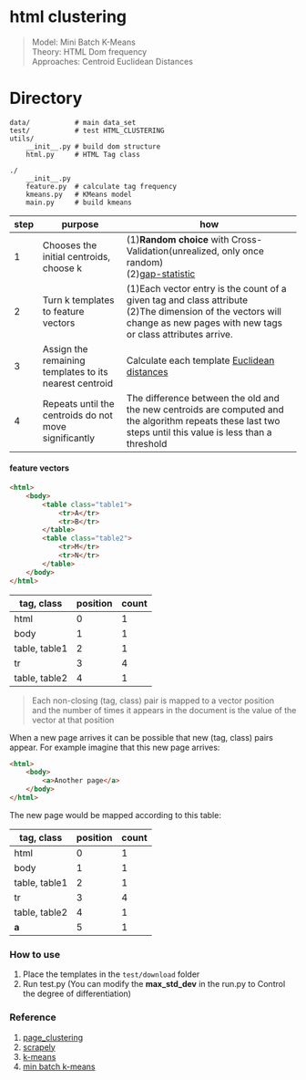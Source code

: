 # html clustering
> Model: Mini Batch K-Means<br>
> Theory: HTML Dom frequency<br>
> Approaches: Centroid Euclidean Distances

# Directory
```
data/           # main data_set
test/           # test HTML_CLUSTERING
utils/
    __init__.py # build dom structure
    html.py     # HTML Tag class

./
    __init__.py
    feature.py  # calculate tag frequency
    kmeans.py   # KMeans model
    main.py     # build kmeans
```

step|purpose|how
---|---|---
1|Chooses the initial centroids, choose k|(1)**Random choice** with Cross-Validation(unrealized, only once random)<br>(2)[gap-statistic](https://statweb.stanford.edu/~gwalther/gap)
2|Turn k templates to feature vectors|(1)Each vector entry is the count of a given tag and class attribute<br>(2)The dimension of the vectors will change as new pages with new tags or class attributes arrive.
3|Assign the remaining templates to its nearest centroid|Calculate each template [Euclidean distances](https://en.wikipedia.org/wiki/Euclidean_distance#Squared_Euclidean_distance)
4|Repeats until the centroids do not move significantly|The difference between the old and the new centroids are computed and the algorithm repeats these last two steps until this value is less than a threshold

#### feature vectors
```html
<html>
    <body>
        <table class="table1">
            <tr>A</tr>
            <tr>B</tr>
        </table>
        <table class="table2">
            <tr>M</tr>
            <tr>N</tr>
        </table>
    </body>
</html>
```
| tag, class     | position | count |
|----------------|----------|-------|
| html           | 0        | 1     |
| body           | 1        | 1     |
| table, table1  | 2        | 1     |
| tr             | 3        | 4     |
| table, table2  | 4        | 1     |

> Each non-closing (tag, class) pair is mapped to a vector position<br>and the number of times it appears in the document is the value of the vector at that position

When a new page arrives it can be possible that new (tag, class) pairs appear.
For example imagine that this new page arrives:

```html
<html>
    <body>
        <a>Another page</a>
    </body>
</html>
```
The new page would be mapped according to this table:

| tag, class     | position | count |
|----------------|----------|-------|
| html           | 0        | 1     |
| body           | 1        | 1     |
| table, table1  | 2        | 1     |
| tr             | 3        | 4     |
| table, table2  | 4        | 1     |
| **a**          | 5        | 1     |

### How to use
1. Place the templates in the `test/download` folder
2. Run test.py (You can modify the **max_std_dev** in the run.py to Control the degree of differentiation)

### Reference
1. [page_clustering](https://github.com/scrapinghub/page_clustering)
2. [scrapely](https://github.com/scrapy/scrapely)
3. [k-means](https://scikit-learn.org/stable/modules/clustering.html#k-means)
4. [min batch k-means](https://scikit-learn.org/stable/modules/generated/sklearn.cluster.MiniBatchKMeans.html#sklearn.cluster.MiniBatchKMeans)
